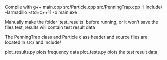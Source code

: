 Compile with
g++ main.cpp src/Particle.cpp src/PenningTrap.cpp -I include/ -larmadillo -std=c++11 -o main.exe

Manually make the folder 'test_results' before running, or it won't save the files
test_results will contain test result data

The PenningTrap class and Particle class header and source files are
located in src/ and include/

plot_results.py plots frequency data
plot_tests.py plots the test result data
